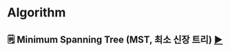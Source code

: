 # Algorithm

##  🗒️ Minimum Spanning Tree (MST, 최소 신장 트리)  <a href="https://github.com/dh0728/Computer_Science/blob/master/algorithm/MST.md#minimum-spanning-tree-mst-%EC%B5%9C%EC%86%8C-%EC%8B%A0%EC%9E%A5-%ED%8A%B8%EB%A6%AC">▶</a>

